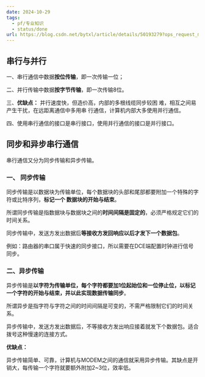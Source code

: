 ```yaml
---
date: 2024-10-29
tags:
  - pf/专业知识
  - status/done
url: https://blog.csdn.net/bytxl/article/details/50193279?ops_request_misc=&request_id=&biz_id=102&utm_term=%E4%B8%B2%E8%A1%8C%E9%80%9A%E4%BF%A1&utm_medium=distribute.pc_search_result.none-task-blog-2~all~sobaiduweb~default-3-50193279.142^v100^pc_search_result_base4&spm=1018.2226.3001.4187
---
```

## 串行与并行

一、串行通信中数据**按位传输**，即一次传输一位；

二、并行传输中数据**按字节传输**，即一次传输8位。

三、**优缺点：** 并行速度快，但造价高，内部的多根线缆同步较困 难，相互之间易产生干扰，在远距离通信中多用串 行通信，计算机内部大多使用并行通信。

四、使用串行通信的接口是串行接口，使用并行通信的接口是并行接口。

## 同步和异步串行通信

串行通信又分为同步传输和异步传输。

### 一、 同步传输

同步传输是以数据块为传输单位，每个数据块的头部和尾部都要附加一个特殊的字符或比特序列，**标记一个 数据块的开始与结束**。

所谓同步传输是指数据块与数据块之间的**时间间隔是固定的**，必须严格规定它们的时间关系。

同步传输中，发送方发出数据后**等接收方发回响应以后才发下一个数据包**。

例如：路由器的串口属于快速的同步接口，所以需要在DCE端配置时钟进行信号同步。  

### 二、异步传输

异步传输是**以字符为传输单位，每个字符都要加1位起始位和一位停止位，以标记一个字符的开始与结束，并以此实现数据传输同步**。

所谓异步是指字符与字符之间的时间间隔是可变的，不需严格限制它们的时间关系。

异步传输中，发送方发出数据后，不等接收方发出响应接着就发下个数据包。适合拨号这种慢速的连接方式。

**优缺点：**

异步传输简单、可靠，计算机与MODEM之间的通信就采用异步传输。其缺点是开销大，每传输一个字符就要额外附加2~3位，效率低。
